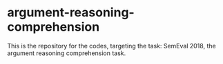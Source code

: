 # argument-reasoning-comprehension

This is the repository for the codes, targeting the task: SemEval 2018, the argument reasoning comprehension task.
